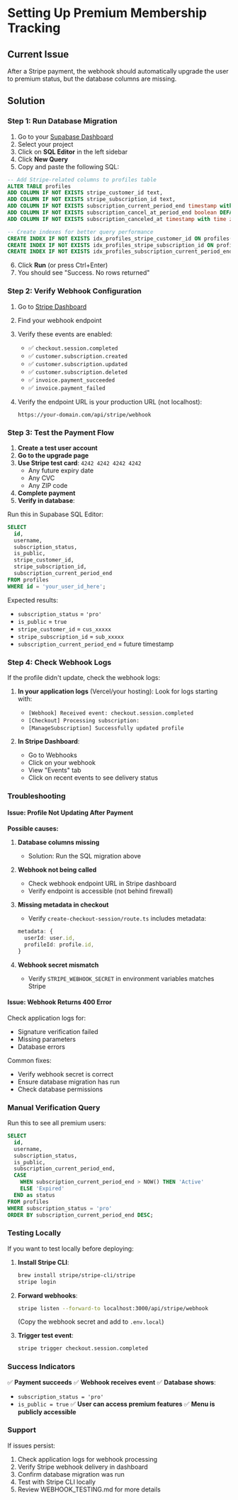 # Setting Up Premium Membership Tracking

## Current Issue
After a Stripe payment, the webhook should automatically upgrade the user to premium status, but the database columns are missing.

## Solution

### Step 1: Run Database Migration

1. Go to your [Supabase Dashboard](https://supabase.com/dashboard)
2. Select your project
3. Click on **SQL Editor** in the left sidebar
4. Click **New Query**
5. Copy and paste the following SQL:

```sql
-- Add Stripe-related columns to profiles table
ALTER TABLE profiles 
ADD COLUMN IF NOT EXISTS stripe_customer_id text,
ADD COLUMN IF NOT EXISTS stripe_subscription_id text,
ADD COLUMN IF NOT EXISTS subscription_current_period_end timestamp with time zone,
ADD COLUMN IF NOT EXISTS subscription_cancel_at_period_end boolean DEFAULT false,
ADD COLUMN IF NOT EXISTS subscription_canceled_at timestamp with time zone;

-- Create indexes for better query performance
CREATE INDEX IF NOT EXISTS idx_profiles_stripe_customer_id ON profiles(stripe_customer_id);
CREATE INDEX IF NOT EXISTS idx_profiles_stripe_subscription_id ON profiles(stripe_subscription_id);
CREATE INDEX IF NOT EXISTS idx_profiles_subscription_current_period_end ON profiles(subscription_current_period_end);
```

6. Click **Run** (or press Ctrl+Enter)
7. You should see "Success. No rows returned"

### Step 2: Verify Webhook Configuration

1. Go to [Stripe Dashboard](https://dashboard.stripe.com/webhooks)
2. Find your webhook endpoint
3. Verify these events are enabled:
   - ✅ `checkout.session.completed`
   - ✅ `customer.subscription.created`
   - ✅ `customer.subscription.updated`
   - ✅ `customer.subscription.deleted`
   - ✅ `invoice.payment_succeeded`
   - ✅ `invoice.payment_failed`

4. Verify the endpoint URL is your production URL (not localhost):
   ```
   https://your-domain.com/api/stripe/webhook
   ```

### Step 3: Test the Payment Flow

1. **Create a test user account**
2. **Go to the upgrade page**
3. **Use Stripe test card**: `4242 4242 4242 4242`
   - Any future expiry date
   - Any CVC
   - Any ZIP code
4. **Complete payment**
5. **Verify in database**:

Run this in Supabase SQL Editor:
```sql
SELECT 
  id,
  username,
  subscription_status,
  is_public,
  stripe_customer_id,
  stripe_subscription_id,
  subscription_current_period_end
FROM profiles
WHERE id = 'your_user_id_here';
```

Expected results:
- `subscription_status` = `'pro'`
- `is_public` = `true`
- `stripe_customer_id` = `cus_xxxxx`
- `stripe_subscription_id` = `sub_xxxxx`
- `subscription_current_period_end` = future timestamp

### Step 4: Check Webhook Logs

If the profile didn't update, check the webhook logs:

1. **In your application logs** (Vercel/your hosting):
   Look for logs starting with:
   - `[Webhook] Received event: checkout.session.completed`
   - `[Checkout] Processing subscription:`
   - `[ManageSubscription] Successfully updated profile`

2. **In Stripe Dashboard**:
   - Go to Webhooks
   - Click on your webhook
   - View "Events" tab
   - Click on recent events to see delivery status

### Troubleshooting

#### Issue: Profile Not Updating After Payment

**Possible causes:**

1. **Database columns missing**
   - Solution: Run the SQL migration above

2. **Webhook not being called**
   - Check webhook endpoint URL in Stripe dashboard
   - Verify endpoint is accessible (not behind firewall)

3. **Missing metadata in checkout**
   - Verify `create-checkout-session/route.ts` includes metadata:
   ```typescript
   metadata: {
     userId: user.id,
     profileId: profile.id,
   }
   ```

4. **Webhook secret mismatch**
   - Verify `STRIPE_WEBHOOK_SECRET` in environment variables matches Stripe

#### Issue: Webhook Returns 400 Error

Check application logs for:
- Signature verification failed
- Missing parameters
- Database errors

Common fixes:
- Verify webhook secret is correct
- Ensure database migration has run
- Check database permissions

### Manual Verification Query

Run this to see all premium users:

```sql
SELECT 
  id,
  username,
  subscription_status,
  is_public,
  subscription_current_period_end,
  CASE 
    WHEN subscription_current_period_end > NOW() THEN 'Active'
    ELSE 'Expired'
  END as status
FROM profiles
WHERE subscription_status = 'pro'
ORDER BY subscription_current_period_end DESC;
```

### Testing Locally

If you want to test locally before deploying:

1. **Install Stripe CLI**:
   ```bash
   brew install stripe/stripe-cli/stripe
   stripe login
   ```

2. **Forward webhooks**:
   ```bash
   stripe listen --forward-to localhost:3000/api/stripe/webhook
   ```
   (Copy the webhook secret and add to `.env.local`)

3. **Trigger test event**:
   ```bash
   stripe trigger checkout.session.completed
   ```

### Success Indicators

✅ **Payment succeeds**
✅ **Webhook receives event**
✅ **Database shows**:
- `subscription_status = 'pro'`
- `is_public = true`
✅ **User can access premium features**
✅ **Menu is publicly accessible**

### Support

If issues persist:
1. Check application logs for webhook processing
2. Verify Stripe webhook delivery in dashboard
3. Confirm database migration was run
4. Test with Stripe CLI locally
5. Review WEBHOOK_TESTING.md for more details
